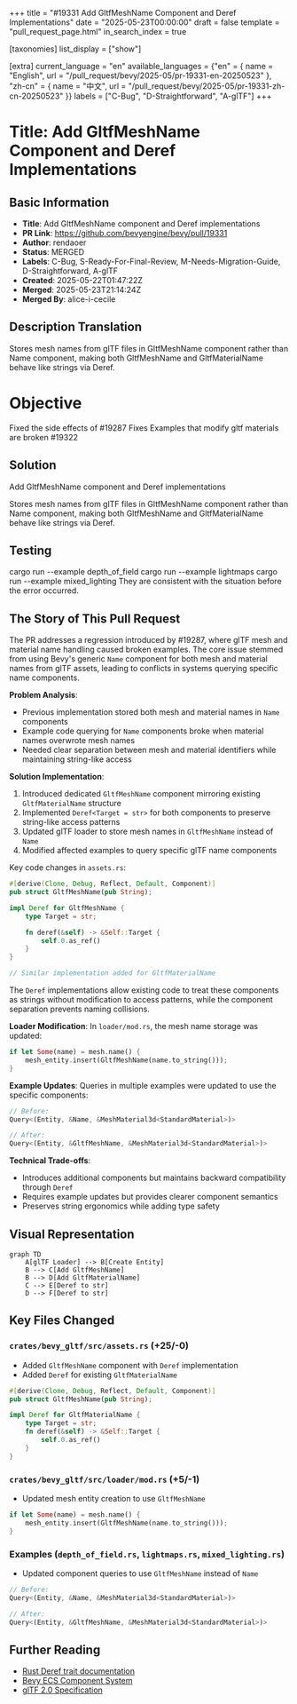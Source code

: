 +++
title = "#19331 Add GltfMeshName Component and Deref Implementations"
date = "2025-05-23T00:00:00"
draft = false
template = "pull_request_page.html"
in_search_index = true

[taxonomies]
list_display = ["show"]

[extra]
current_language = "en"
available_languages = {"en" = { name = "English", url = "/pull_request/bevy/2025-05/pr-19331-en-20250523" }, "zh-cn" = { name = "中文", url = "/pull_request/bevy/2025-05/pr-19331-zh-cn-20250523" }}
labels = ["C-Bug", "D-Straightforward", "A-glTF"]
+++

# Title: Add GltfMeshName Component and Deref Implementations

## Basic Information
- **Title**: Add GltfMeshName component and Deref implementations
- **PR Link**: https://github.com/bevyengine/bevy/pull/19331
- **Author**: rendaoer
- **Status**: MERGED
- **Labels**: C-Bug, S-Ready-For-Final-Review, M-Needs-Migration-Guide, D-Straightforward, A-glTF
- **Created**: 2025-05-22T01:47:22Z
- **Merged**: 2025-05-23T21:14:24Z
- **Merged By**: alice-i-cecile

## Description Translation
Stores mesh names from glTF files in GltfMeshName component rather than Name component, making both GltfMeshName and GltfMaterialName behave like strings via Deref.

# Objective

Fixed the side effects of #19287
Fixes Examples that modify gltf materials are broken #19322

## Solution

Add GltfMeshName component and Deref implementations

Stores mesh names from glTF files in GltfMeshName component rather than
Name component, making both GltfMeshName and GltfMaterialName behave
like strings via Deref.

## Testing

cargo run --example depth_of_field
cargo run --example lightmaps
cargo run --example mixed_lighting
They are consistent with the situation before the error occurred.

## The Story of This Pull Request

The PR addresses a regression introduced by #19287, where glTF mesh and material name handling caused broken examples. The core issue stemmed from using Bevy's generic `Name` component for both mesh and material names from glTF assets, leading to conflicts in systems querying specific name components.

**Problem Analysis**:
- Previous implementation stored both mesh and material names in `Name` components
- Example code querying for `Name` components broke when material names overwrote mesh names
- Needed clear separation between mesh and material identifiers while maintaining string-like access

**Solution Implementation**:
1. Introduced dedicated `GltfMeshName` component mirroring existing `GltfMaterialName` structure
2. Implemented `Deref<Target = str>` for both components to preserve string-like access patterns
3. Updated glTF loader to store mesh names in `GltfMeshName` instead of `Name`
4. Modified affected examples to query specific glTF name components

Key code changes in `assets.rs`:
```rust
#[derive(Clone, Debug, Reflect, Default, Component)]
pub struct GltfMeshName(pub String);

impl Deref for GltfMeshName {
    type Target = str;

    fn deref(&self) -> &Self::Target {
        self.0.as_ref()
    }
}

// Similar implementation added for GltfMaterialName
```

The `Deref` implementations allow existing code to treat these components as strings without modification to access patterns, while the component separation prevents naming collisions.

**Loader Modification**:
In `loader/mod.rs`, the mesh name storage was updated:
```rust
if let Some(name) = mesh.name() {
    mesh_entity.insert(GltfMeshName(name.to_string()));
}
```

**Example Updates**:
Queries in multiple examples were updated to use the specific components:
```rust
// Before:
Query<(Entity, &Name, &MeshMaterial3d<StandardMaterial>)>

// After:
Query<(Entity, &GltfMeshName, &MeshMaterial3d<StandardMaterial>)>
```

**Technical Trade-offs**:
- Introduces additional components but maintains backward compatibility through `Deref`
- Requires example updates but provides clearer component semantics
- Preserves string ergonomics while adding type safety

## Visual Representation

```mermaid
graph TD
    A[glTF Loader] --> B[Create Entity]
    B --> C[Add GltfMeshName]
    B --> D[Add GltfMaterialName]
    C --> E[Deref to str]
    D --> F[Deref to str]
```

## Key Files Changed

### `crates/bevy_gltf/src/assets.rs` (+25/-0)
- Added `GltfMeshName` component with `Deref` implementation
- Added `Deref` for existing `GltfMaterialName`
```rust
#[derive(Clone, Debug, Reflect, Default, Component)]
pub struct GltfMeshName(pub String);

impl Deref for GltfMaterialName {
    type Target = str;
    fn deref(&self) -> &Self::Target {
        self.0.as_ref()
    }
}
```

### `crates/bevy_gltf/src/loader/mod.rs` (+5/-1)
- Updated mesh entity creation to use `GltfMeshName`
```rust
if let Some(name) = mesh.name() {
    mesh_entity.insert(GltfMeshName(name.to_string()));
}
```

### Examples (`depth_of_field.rs`, `lightmaps.rs`, `mixed_lighting.rs`)
- Updated component queries to use `GltfMeshName` instead of `Name`
```rust
// Before:
Query<(Entity, &Name, &MeshMaterial3d<StandardMaterial>)>

// After:
Query<(Entity, &GltfMeshName, &MeshMaterial3d<StandardMaterial>)>
```

## Further Reading
- [Rust Deref trait documentation](https://doc.rust-lang.org/std/ops/trait.Deref.html)
- [Bevy ECS Component System](https://bevyengine.org/learn/book/getting-started/ecs/)
- [glTF 2.0 Specification](https://www.khronos.org/registry/glTF/specs/2.0/glTF-2.0.html)